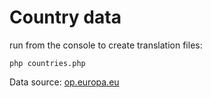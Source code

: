 # Country data

run from the console to create translation files:
```
php countries.php
```

Data source: [op.europa.eu](https://op.europa.eu/en/web/eu-vocabularies/dataset/-/resource?uri=http://publications.europa.eu/resource/dataset/country)
